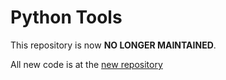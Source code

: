# Python Tools
This repository is now **NO LONGER MAINTAINED**.

All new code is at the [new repository](https://github.com/DacioRomero/CS-1.2/tree/master/Code)
